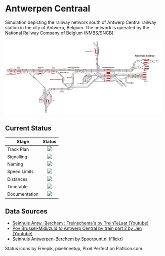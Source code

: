 # Antwerpen Centraal
Simulation depicting the railway network south of Antwerp Central railway station in the city of Antwerp, Belgium.
The network is operated by the National Railway Company of Belgium (NMBS/SNCB). 

![Image of Current State of Map](Images/Antwerpen_Centraal.bmp)

## Current Status

| Stage         | Status        |
| ------------- |:-------------:|
| Track Plan     | <img src="https://image.flaticon.com/icons/svg/1632/1632596.svg" height="24"> |
| Signalling      | <img src="https://image.flaticon.com/icons/svg/1632/1632596.svg" height="24">      |
| Naming | <img src="https://image.flaticon.com/icons/svg/1632/1632596.svg" height="24">      |
| Speed Limits | <img src="https://image.flaticon.com/icons/svg/1632/1632596.svg" height="24"> |
| Distances | <img src="https://image.flaticon.com/icons/svg/1632/1632596.svg" height="24"> |
| Timetable | <img src="https://image.flaticon.com/icons/svg/390/390914.svg" height="24"> |
| Documentation | <img src="https://image.flaticon.com/icons/svg/390/390914.svg" height="24"> |


## Data Sources

- [Seinhuis Antw.-Berchem : Treinschema's by TreinTeLaat (Youtube)](https://www.youtube.com/watch?v=DWOSN8neHZw)
- [Pov Brussel-Midi/zuid to Antwerp Central by train part 2 by Jen (Youtube)](https://www.youtube.com/watch?v=DrwFetQ8PVw&t=808s)
- [Seinhuis Antwerpen-Berchem by Spoorpunt.nl (Flickr)](https://www.flickr.com/photos/spoorpunt/8079995406)

Status icons by Freepik, pixelmeetup, Pixel Perfect on FlatIcon.com.
